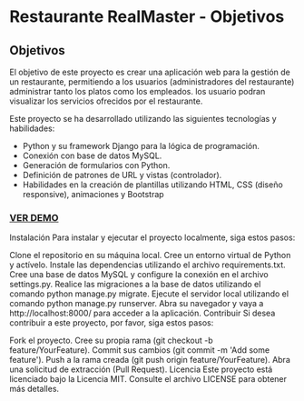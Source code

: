 # Restaurante RealMaster - Objetivos
## Objetivos
El objetivo de este proyecto es crear una aplicación web para la gestión de un restaurante, permitiendo a los usuarios (administradores del restaurante) administrar tanto los platos como los empleados.
los usuario podran visualizar los servicios ofrecidos por el restaurante.

Este proyecto se ha desarrollado utilizando las siguientes tecnologías y habilidades:

- Python y su framework Django para la lógica de programación.
- Conexión con base de datos MySQL.
- Generación de formularios con Python.
- Definición de patrones de URL y vistas (controlador).
- Habilidades en la creación de plantillas utilizando HTML, CSS (diseño responsive), animaciones y Bootstrap

### [VER DEMO](https://firebasestorage.googleapis.com/v0/b/imagenes-1ccc1.appspot.com/o/media%2FV%C3%ADdeo%20sin%20t%C3%ADtulo%20%E2%80%90%20Hecho%20con%20Clipchamp.mp4?alt=media&token=55105de5-24ab-4631-a94d-00b7a192a45b)

Instalación
Para instalar y ejecutar el proyecto localmente, siga estos pasos:

Clone el repositorio en su máquina local.
Cree un entorno virtual de Python y actívelo.
Instale las dependencias utilizando el archivo requirements.txt.
Cree una base de datos MySQL y configure la conexión en el archivo settings.py.
Realice las migraciones a la base de datos utilizando el comando python manage.py migrate.
Ejecute el servidor local utilizando el comando python manage.py runserver.
Abra su navegador y vaya a http://localhost:8000/ para acceder a la aplicación.
Contribuir
Si desea contribuir a este proyecto, por favor, siga estos pasos:

Fork el proyecto.
Cree su propia rama (git checkout -b feature/YourFeature).
Commit sus cambios (git commit -m 'Add some feature').
Push a la rama creada (git push origin feature/YourFeature).
Abra una solicitud de extracción (Pull Request).
Licencia
Este proyecto está licenciado bajo la Licencia MIT. Consulte el archivo LICENSE para obtener más detalles.



